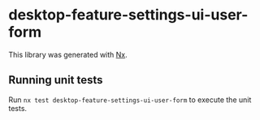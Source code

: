 # desktop-feature-settings-ui-user-form

This library was generated with [Nx](https://nx.dev).

## Running unit tests

Run `nx test desktop-feature-settings-ui-user-form` to execute the unit tests.
